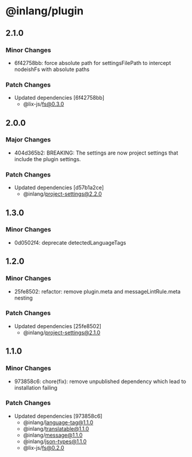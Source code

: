 # @inlang/plugin

## 2.1.0

### Minor Changes

- 6f42758bb: force absolute path for settingsFilePath to intercept nodeishFs with absolute paths

### Patch Changes

- Updated dependencies [6f42758bb]
  - @lix-js/fs@0.3.0

## 2.0.0

### Major Changes

- 404d365b2: BREAKING: The settings are now project settings that include the plugin settings.

### Patch Changes

- Updated dependencies [d57b1a2ce]
  - @inlang/project-settings@2.2.0

## 1.3.0

### Minor Changes

- 0d0502f4: deprecate detectedLanguageTags

## 1.2.0

### Minor Changes

- 25fe8502: refactor: remove plugin.meta and messageLintRule.meta nesting

### Patch Changes

- Updated dependencies [25fe8502]
  - @inlang/project-settings@2.1.0

## 1.1.0

### Minor Changes

- 973858c6: chore(fix): remove unpublished dependency which lead to installation failing

### Patch Changes

- Updated dependencies [973858c6]
  - @inlang/language-tag@1.1.0
  - @inlang/translatable@1.1.0
  - @inlang/message@1.1.0
  - @inlang/json-types@1.1.0
  - @lix-js/fs@0.2.0
